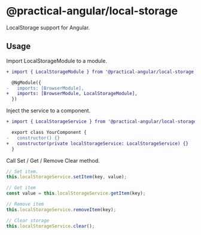 # @practical-angular/local-storage

LocalStorage support for Angular.

## Usage

Import LocalStorageModule to a module.

```diff
+ import { LocalStorageModule } from '@practical-angular/local-storage';

  @NgModule({
-   imports: [BrowserModule],
+   imports: [BrowserModule, LocalStorageModule],
  })
```

Inject the service to a component.

```diff
+ import { LocalStorageService } from '@practical-angular/local-storage';

  export class YourComponent {
-   constructor() {}
+   constructor(private localStorageService: LocalStorageService) {}
  }
```

Call Set / Get / Remove Clear method.

```ts
// Set item.
this.localStorageService.setItem(key, value);

// Get item
const value = this.localStorageService.getItem(key);

// Remove item
this.localStorageService.removeItem(key);

// Clear storage
this.localStorageService.clear();
```
